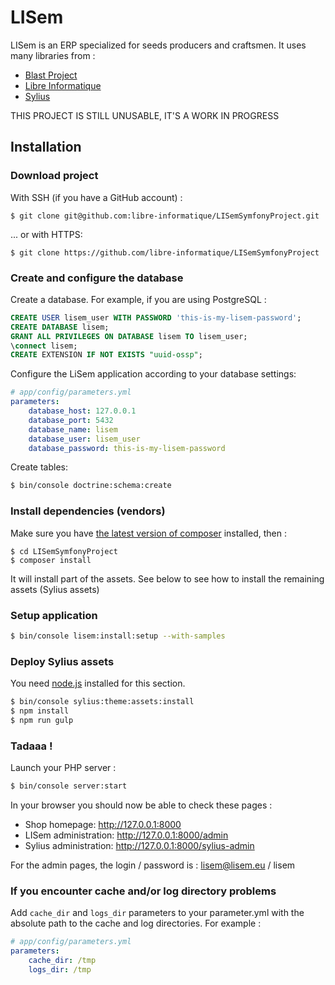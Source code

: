 LISem
===================

LISem is an ERP specialized for seeds producers and craftsmen. It uses many libraries from :

* [Blast Project](https://github.com/blast-project)
* [Libre Informatique](https://github.com/libre-informatique)
* [Sylius](http://docs.sylius.org/en/latest/)

THIS PROJECT IS STILL UNUSABLE, IT'S A WORK IN PROGRESS

Installation
------------

### Download project

With SSH (if you have a GitHub account) :

```
$ git clone git@github.com:libre-informatique/LISemSymfonyProject.git
```

... or with HTTPS:

```
$ git clone https://github.com/libre-informatique/LISemSymfonyProject
```

### Create and configure the database

Create a database. For example, if you are using PostgreSQL :

```sql
CREATE USER lisem_user WITH PASSWORD 'this-is-my-lisem-password';
CREATE DATABASE lisem;
GRANT ALL PRIVILEGES ON DATABASE lisem TO lisem_user;
\connect lisem;
CREATE EXTENSION IF NOT EXISTS "uuid-ossp";
```

Configure the LiSem application according to your database settings:

```yaml
# app/config/parameters.yml
parameters:
    database_host: 127.0.0.1
    database_port: 5432
    database_name: lisem
    database_user: lisem_user
    database_password: this-is-my-lisem-password
```

Create tables:

```bash
$ bin/console doctrine:schema:create
```

### Install dependencies (vendors)

Make sure you have [the latest version of composer](https://getcomposer.org/download/) installed, then :

```
$ cd LISemSymfonyProject
$ composer install
```

It will install part of the assets. See below to see how to install the remaining assets (Sylius assets)

### Setup application

```bash
$ bin/console lisem:install:setup --with-samples
```

### Deploy Sylius assets

You need [node.js](https://nodejs.org/) installed for this section.

```bash
$ bin/console sylius:theme:assets:install
$ npm install
$ npm run gulp
```

### Tadaaa !

Launch your PHP server :

```bash
$ bin/console server:start
```

In your browser you should now be able to check these pages :
* Shop homepage: http://127.0.0.1:8000 
* LISem administration: http://127.0.0.1:8000/admin
* Sylius administration: http://127.0.0.1:8000/sylius-admin

For the admin pages, the login / password is : lisem@lisem.eu / lisem

### If you encounter cache and/or log directory problems ###

Add `cache_dir` and `logs_dir` parameters to your parameter.yml with the absolute path to the cache and log directories.
For example :

```yaml
# app/config/parameters.yml
parameters:
    cache_dir: /tmp
    logs_dir: /tmp
```
